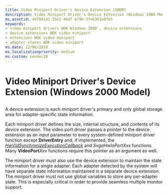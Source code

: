 ```yaml
---
title: Video Miniport Driver's Device Extension (XDDM)
description: Video Miniport Driver's Device Extension (Windows 2000 Model)
ms.assetid: 4d7841d1-39e2-4bdf-b79b-3feb363a0fe5
keywords:
- video miniport drivers WDK Windows 2000 , device extensions
- device extensions WDK video miniport
- extensions WDK video miniport
- adapter states WDK video miniport
ms.date: 12/06/2018
ms.localizationpriority: medium
ms.custom: seodec18
---
```


# Video Miniport Driver's Device Extension (Windows 2000 Model)


## <span id="ddk_video_miniport_driver_s_device_extension_windows_2000_model__gg"></span><span id="DDK_VIDEO_MINIPORT_DRIVER_S_DEVICE_EXTENSION_WINDOWS_2000_MODEL__GG"></span>


A device extension is each miniport driver's primary and only global storage area for adapter-specific state information.

Each miniport driver defines the size, internal structure, and contents of its device extension. The video port driver passes a pointer to the device extension as an input parameter to every system-defined miniport driver function except **DriverEntry** and, if implemented, the [*HwVidSynchronizeExecutionCallback*](https://docs.microsoft.com/windows-hardware/drivers/ddi/content/video/nc-video-pminiport_synchronize_routine) and *SvgaHwIoPortXxx* functions. Many **VideoPort***Xxx* functions require this pointer as an argument as well.

The miniport driver must also use the device extension to maintain the state information for a single adapter. Each adapter detected by the system will have separate state information maintained in a separate device extension. The miniport driver must not use global variables to store any per-adapter state. This is especially critical in order to provide seamless multiple monitor support.

 

 





